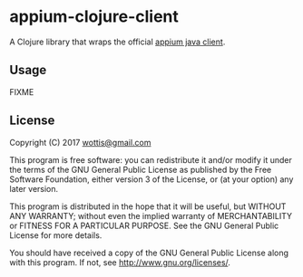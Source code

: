 # appium-clojure-client

A Clojure library that wraps the official [appium java client](https://github.com/appium/java-client).

## Usage

FIXME

## License

Copyright (C) 2017 <wottis@gmail.com>

This program is free software: you can redistribute it and/or modify
it under the terms of the GNU General Public License as published by
the Free Software Foundation, either version 3 of the License, or
(at your option) any later version.

This program is distributed in the hope that it will be useful,
but WITHOUT ANY WARRANTY; without even the implied warranty of
MERCHANTABILITY or FITNESS FOR A PARTICULAR PURPOSE.  See the
GNU General Public License for more details.

You should have received a copy of the GNU General Public License
along with this program.  If not, see <http://www.gnu.org/licenses/>.

